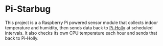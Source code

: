 Pi-Starbug
==========

This project is a a Raspberry Pi powered sensor module that collects indoor temperature and humidity, then sends data back to [Pi-Holly](https://github.com/projectweekend/Pi-Holly) at scheduled intervals. It also checks its own CPU temperature each hour and sends that back to Pi-Holly.
